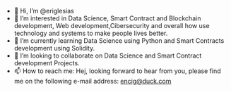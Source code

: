 - 👋 Hi, I’m @eriglesias
- 👀 I’m interested in Data Science,  Smart Contract and Blockchain development, Web development,Cibersecurity and overall how use technology and systems  to make people lives better.
- 🌱 I’m currently learning Data Science using Python and Smart Contracts development using Solidity.
- 💞️ I’m looking to collaborate on Data Science and Smart Contract  development Projects. 
- 📫 How to reach me: Hej, looking forward to hear from you, please find me on the following e-mail address: encig@duck.com

<!---
eriglesias/eriglesias is a ✨ special ✨ repository because its `README.md` (this file) appears on your GitHub profile.
You can click the Preview link to take a look at your changes.
--->
